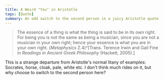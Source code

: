 ```yaml
---
title: A Weird "You" in Aristotle
tags: [Quote]
summary: An odd switch to the second person in a juicy Aristotle quote.
---
```


> The essence of a thing is what the thing is said to be in its own
> right.  For being you is not the same as being a musician, since
> you are not a musician in your own right; hence your essence is
> what you are in your own right.
> (*Metaphysics* Ζ.4)^[Trans. Terence Irwin and Gail Fine in *Readings in Ancient Greek Philosophy* (Hackett, 2005).]

This is a strange departure from Aristotle's normal litany of
examples: Socrates, horse, cloak, pale, white etc.  I don't think
much rides on it, but why choose to switch to the second person
here?
